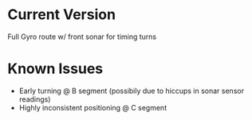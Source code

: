 # Current Version
Full Gyro route w/ front sonar for timing turns

# Known Issues
- Early turning @ B segment (possibily due to hiccups in sonar sensor readings)
- Highly inconsistent positioning @ C segment
